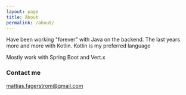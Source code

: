 ```yaml
---
layout: page
title: About
permalink: /about/
---
```


Have been working "forever" with Java on the backend. The last years more and more with Kotlin.
Kotlin is my preferred language

Mostly work with Spring Boot and Vert.x

### Contact me

[mattias.fagerstrom@gmail.com](mailto:mattias.fagerstrom@gmail.com)
